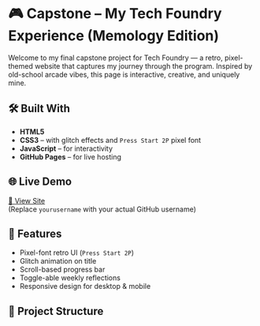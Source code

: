 # 🎮 Capstone – My Tech Foundry Experience (Memology Edition)

Welcome to my final capstone project for Tech Foundry — a retro, pixel-themed website that captures my journey through the program. Inspired by old-school arcade vibes, this page is interactive, creative, and uniquely mine.

## 🛠️ Built With
- **HTML5**
- **CSS3** – with glitch effects and `Press Start 2P` pixel font
- **JavaScript** – for interactivity
- **GitHub Pages** – for live hosting

## 🌐 Live Demo
[🔗 View Site](https://ianagvg.github.io/capstone/)  
(Replace `yourusername` with your actual GitHub username)

## 🚀 Features
- Pixel-font retro UI (`Press Start 2P`)
- Glitch animation on title
- Scroll-based progress bar
- Toggle-able weekly reflections
- Responsive design for desktop & mobile

## 📁 Project Structure
